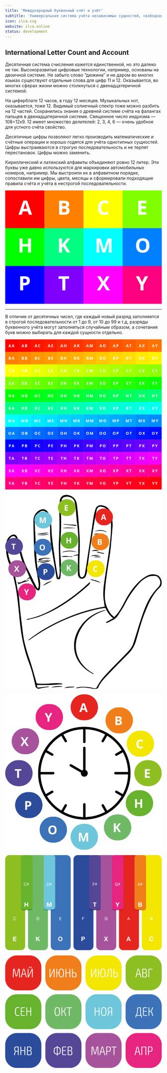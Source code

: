```yaml
---
title: 'Международный буквенный счёт и учёт'
subtitle: 'Универсальная система учёта независимых сущностей, свободная от цифр и вносимых ими искажений восприятия.'
icon: ilca.svg
website: ilca.online
status: development
---
```


## International Letter Count and Account

Десятичная система счисления кажется единственной, но это далеко не так. Высокоразвитые цифровые технологии, например, основаны на двоичной системе. Не забыто слово “дюжина” и не даром во многих языках существуют отдельные слова для цифр 11 и 12. Оказывается, во многих сферах жизни можно столкнуться с двенадцатеричной системой.



На циферблате 12 часов, в году 12 месяцев. Музыкальных нот, оказывается, тоже 12. Видимый солнечный спектр тоже можно разбить на 12 частей. Сохранились знания о древней системе счёта на фалангах пальцев в двенадцатеричной системе. Священное число индуизма — 108=12х9. 12 имеет множество делителей: 2, 3, 4, 6 — очень удобное для устного счёта свойство.



Десятичные цифры позволяют легко производить математические и счётные операции и хорошо годятся для учёта однотипных сущностей. Цифры выстраиваются в строгую последовательность и не терпят перестановок. Цифры можно заменить.

Кириллический и латинский алфавиты объединяют ровно 12 литер. Эти буквы уже давно используются для маркировки автомобильных номеров, например. Мы выстроили их в алфавитном порядке, сопоставили им цифры, цвета, месяцы и сформировали подходящие правила счёта и учёта в нестрогой последовательности.

![](ILCA4.png)



---

В отличие от десятичных чисел, где каждый новый разряд заполняется в строгой последовательности от 1 до 9, от 10 до 99 и т.д, разряды буквенного учёта могут заполняться случайным образом, а сочетания букв можно выбирать для каждой сущности отдельно.

![](ILCA-2.svg)

![](hand.svg)

![](time.svg)

![](notes.svg)

![](cal.svg)

